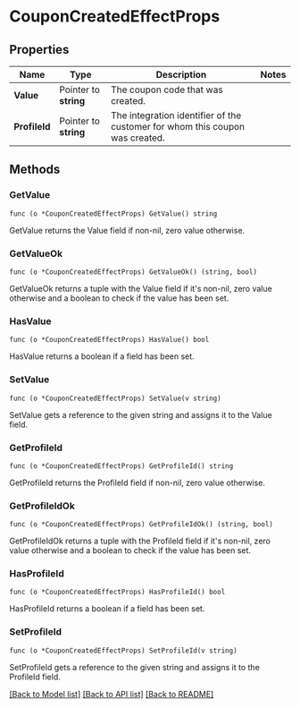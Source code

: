 # CouponCreatedEffectProps

## Properties

Name | Type | Description | Notes
------------ | ------------- | ------------- | -------------
**Value** | Pointer to **string** | The coupon code that was created. | 
**ProfileId** | Pointer to **string** | The integration identifier of the customer for whom this coupon was created. | 

## Methods

### GetValue

`func (o *CouponCreatedEffectProps) GetValue() string`

GetValue returns the Value field if non-nil, zero value otherwise.

### GetValueOk

`func (o *CouponCreatedEffectProps) GetValueOk() (string, bool)`

GetValueOk returns a tuple with the Value field if it's non-nil, zero value otherwise
and a boolean to check if the value has been set.

### HasValue

`func (o *CouponCreatedEffectProps) HasValue() bool`

HasValue returns a boolean if a field has been set.

### SetValue

`func (o *CouponCreatedEffectProps) SetValue(v string)`

SetValue gets a reference to the given string and assigns it to the Value field.

### GetProfileId

`func (o *CouponCreatedEffectProps) GetProfileId() string`

GetProfileId returns the ProfileId field if non-nil, zero value otherwise.

### GetProfileIdOk

`func (o *CouponCreatedEffectProps) GetProfileIdOk() (string, bool)`

GetProfileIdOk returns a tuple with the ProfileId field if it's non-nil, zero value otherwise
and a boolean to check if the value has been set.

### HasProfileId

`func (o *CouponCreatedEffectProps) HasProfileId() bool`

HasProfileId returns a boolean if a field has been set.

### SetProfileId

`func (o *CouponCreatedEffectProps) SetProfileId(v string)`

SetProfileId gets a reference to the given string and assigns it to the ProfileId field.


[[Back to Model list]](../README.md#documentation-for-models) [[Back to API list]](../README.md#documentation-for-api-endpoints) [[Back to README]](../README.md)


